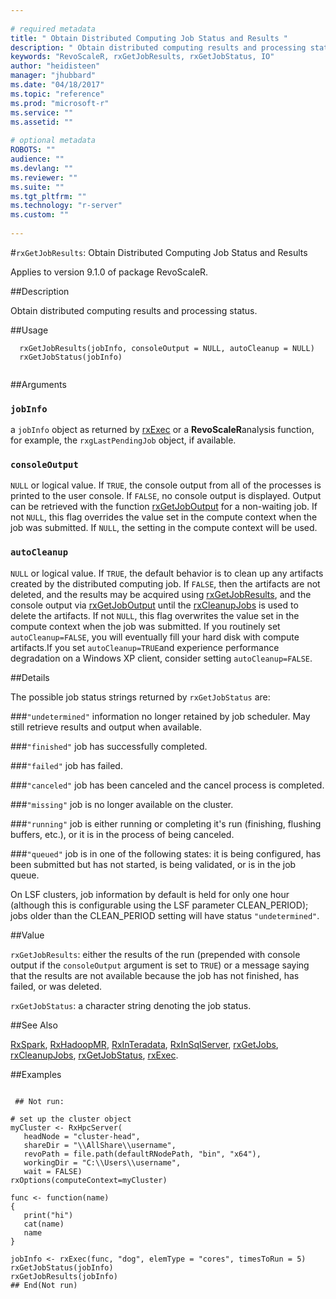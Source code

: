 ```yaml
--- 
 
# required metadata 
title: " Obtain Distributed Computing Job Status and Results " 
description: " Obtain distributed computing results and processing status. " 
keywords: "RevoScaleR, rxGetJobResults, rxGetJobStatus, IO" 
author: "heidisteen" 
manager: "jhubbard" 
ms.date: "04/18/2017" 
ms.topic: "reference" 
ms.prod: "microsoft-r" 
ms.service: "" 
ms.assetid: "" 
 
# optional metadata 
ROBOTS: "" 
audience: "" 
ms.devlang: "" 
ms.reviewer: "" 
ms.suite: "" 
ms.tgt_pltfrm: "" 
ms.technology: "r-server" 
ms.custom: "" 
 
--- 
```

 
 
 
 #`rxGetJobResults`:  Obtain Distributed Computing Job Status and Results 

 Applies to version 9.1.0 of package RevoScaleR.
 
 
 ##Description
 
Obtain distributed computing results and processing status.
 
 
 ##Usage

```   
  rxGetJobResults(jobInfo, consoleOutput = NULL, autoCleanup = NULL)
  rxGetJobStatus(jobInfo)
 
```
 
 
 ##Arguments

   
    
 ### `jobInfo`
 a `jobInfo` object as returned by [rxExec](rxExec.md) or a **RevoScaleR**analysis function, for example, the `rxgLastPendingJob` object, if available. 
  
  
  
 ### `consoleOutput`
 `NULL` or logical value. If `TRUE`, the console output from  all of the processes is printed to the user console. If `FALSE`,  no console output is displayed. Output can be retrieved with the function  [rxGetJobOutput](rxGetJobOutput.md) for a non-waiting job. If not `NULL`,  this flag overrides the  value set in the compute context when the job was submitted. If `NULL`,  the setting in the compute context will be used. 
  
  
  
    
 ### `autoCleanup`
 `NULL` or logical value. If `TRUE`, the default behavior is to clean up  any artifacts created by the distributed computing job. If `FALSE`, then the  artifacts are not deleted, and the results may be acquired using [rxGetJobResults](rxGetJobResults.md),  and the console output via [rxGetJobOutput](rxGetJobOutput.md) until the [rxCleanupJobs](rxCleanup.md) is used to delete the artifacts.  If not `NULL`, this flag overwrites the value set in the compute context when the job was submitted. If you routinely set `autoCleanup=FALSE`, you will eventually fill your hard disk with compute artifacts.If you set `autoCleanup=TRUE`and experience performance degradation on a Windows XP client, consider setting `autoCleanup=FALSE`. 
  
 
 
 
 
 ##Details
 

The possible job status strings returned by `rxGetJobStatus` are:


###`"undetermined"`
information no longer retained by job scheduler.  May still retrieve results  and output when available.


###`"finished"`
job has successfully completed.


###`"failed"`
job has failed.


###`"canceled"`
job has been canceled and the cancel process is completed.


###`"missing"`
job is no longer available on the cluster.


###`"running"`
job is either running or completing it's run (finishing, flushing buffers, etc.), or it is in the process of being canceled.


###`"queued"`
job is in one of the following states:   it is being configured, has been submitted but has not started, is being validated, or is in the job queue.




On LSF clusters, job information by default is held for only one hour (although this is configurable using
the LSF parameter CLEAN_PERIOD); jobs older than the CLEAN_PERIOD setting will have status `"undetermined"`. 

 
 
 
 ##Value
 
`rxGetJobResults`: either the results of the run (prepended with console output if the
`consoleOutput` argument is set to `TRUE`) or a message saying that the results are 
not available because the job has not finished, has failed, or was deleted. 

`rxGetJobStatus`: a character string denoting the job status.
 
 ##See Also
 
[RxSpark](RxSpark.md),
[RxHadoopMR](RxHadoopMR.md),
[RxInTeradata](RxInTeradata.md), 
[RxInSqlServer](RxInSqlServer.md),
[rxGetJobs](rxGetJobs.md), 
[rxCleanupJobs](rxCleanup.md),
[rxGetJobStatus](rxGetJobResults.md),
[rxExec](rxExec.md).
   
 ##Examples

 ```
   
  ## Not run:
 
# set up the cluster object
myCluster <- RxHpcServer(
    headNode = "cluster-head", 
    shareDir = "\\AllShare\\username",
    revoPath = file.path(defaultRNodePath, "bin", "x64"), 
    workingDir = "C:\\Users\\username", 
    wait = FALSE)
rxOptions(computeContext=myCluster)

func <- function(name)
{
    print("hi")
    cat(name)
    name
}

jobInfo <- rxExec(func, "dog", elemType = "cores", timesToRun = 5)
rxGetJobStatus(jobInfo)
rxGetJobResults(jobInfo)
 ## End(Not run) 
  
 
```
 
 
 
